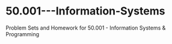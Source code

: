 # 50.001---Information-Systems
Problem Sets and Homework for 50.001 -  Information Systems &amp; Programming
